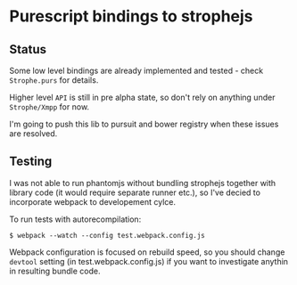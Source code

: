# Purescript bindings to strophejs

## Status

Some low level bindings are already implemented and tested - check `Strophe.purs` for details.

Higher level `API` is still in pre alpha state, so don't rely on anything under `Strophe/Xmpp` for now.

I'm going to push this lib to pursuit and bower registry when these issues are resolved.


## Testing

I was not able to run phantomjs without bundling strophejs together with library code (it would require separate runner etc.), so I've decied to incorporate webpack to developement cylce.

To run tests with autorecompilation:

    $ webpack --watch --config test.webpack.config.js

Webpack configuration is focused on rebuild speed, so you should change `devtool` setting (in test.webpack.config.js) if you want to investigate anythin in resulting bundle code.
